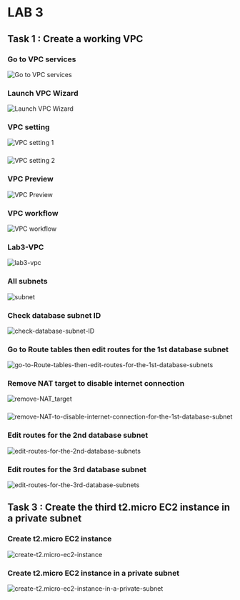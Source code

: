 # LAB 3

## Task 1 : Create a working VPC 

### Go to VPC services

![Go to VPC services](https://github.com/thaivinh99/AWS-Vinh-Feb-13th/blob/main/LAB3/task1.go-to-VPC-services.png)

### Launch VPC Wizard 
![Launch VPC Wizard](https://github.com/thaivinh99/AWS-Vinh-Feb-13th/blob/main/LAB3/task1.launch-VPC-wizard.png)
### VPC setting 
![VPC setting 1](https://github.com/thaivinh99/AWS-Vinh-Feb-13th/blob/main/LAB3/task1.vpc-setting-1.png)
###
![VPC setting 2](https://github.com/thaivinh99/AWS-Vinh-Feb-13th/blob/main/LAB3/task1.vpc-setting-2.png)
### VPC Preview 
![VPC Preview](https://github.com/thaivinh99/AWS-Vinh-Feb-13th/blob/main/LAB3/task1.preview-VPC.png)
### VPC workflow
![VPC workflow](https://github.com/thaivinh99/AWS-Vinh-Feb-13th/blob/main/LAB3/task1.create-vpc-workflow.png)
### Lab3-VPC 
![lab3-vpc](https://github.com/thaivinh99/AWS-Vinh-Feb-13th/blob/main/LAB3/task1.lab3-vpc.png)
### All subnets 
![subnet](https://github.com/thaivinh99/AWS-Vinh-Feb-13th/blob/main/LAB3/task1.subnet.png)

### Check database subnet ID 
![check-database-subnet-ID](https://github.com/thaivinh99/AWS-Vinh-Feb-13th/blob/main/LAB3/task1.check-database-subnet-ID.png)
### Go to Route tables then edit routes for the 1st database subnet 
![go-to-Route-tables-then-edit-routes-for-the-1st-database-subnets](https://github.com/thaivinh99/AWS-Vinh-Feb-13th/blob/main/LAB3/task1.go-to-Route-tables-then-edit-routes-for-the-1st-database-subnets.png)
### Remove NAT target to disable internet connection 
![remove-NAT_target](https://github.com/thaivinh99/AWS-Vinh-Feb-13th/blob/main/LAB3/task1.remove-NAT_target.png)
###  
![remove-NAT-to-disable-internet-connection-for-the-1st-database-subnet](https://github.com/thaivinh99/AWS-Vinh-Feb-13th/blob/main/LAB3/task1.remove-NAT-to-disable-internet-connection-for-the-1st-database-subnet.png)
### Edit routes for the 2nd database subnet 
![edit-routes-for-the-2nd-database-subnets](https://github.com/thaivinh99/AWS-Vinh-Feb-13th/blob/main/LAB3/task1.edit-routes-for-the-2nd-database-subnets.png)
### Edit routes for the 3rd database subnet 
![edit-routes-for-the-3rd-database-subnets](https://github.com/thaivinh99/AWS-Vinh-Feb-13th/blob/main/LAB3/task1.edit-routes-for-the-3rd-database-subnets.png)


## Task 3 : Create the third t2.micro EC2 instance in a private subnet
### Create t2.micro EC2 instance 
![create-t2.micro-ec2-instance](https://github.com/thaivinh99/AWS-Vinh-Feb-13th/blob/main/LAB3/task3.create-t2.micro-ec2-instance.png)
### Create t2.micro EC2 instance in a private subnet 
![create-t2.micro-ec2-instance-in-a-private-subnet](https://github.com/thaivinh99/AWS-Vinh-Feb-13th/blob/main/LAB3/task3.create-t2.micro-ec2-instance-in-a-private-subnet.png)
### 
![]()
### 
![]()
### 
![]()
### 
![]()